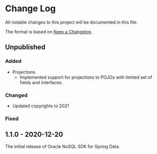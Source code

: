 # Change Log
All notable changes to this project will be documented in this file.

The format is based on [Keep a Changelog](http://keepachangelog.com/).

## Unpublished
### Added
- Projections
  - Implemented support for projections to POJOs with limited set of fields 
  and interfaces.

### Changed
- Updated copyrights to 2021

### Fixed

## 1.1.0 - 2020-12-20
The initial release of Oracle NoSQL SDK for Spring Data.